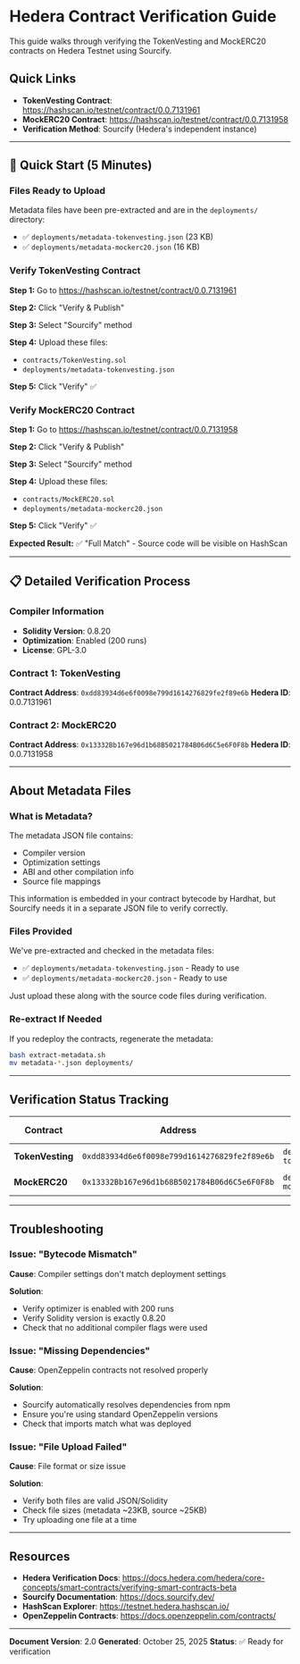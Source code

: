 # Hedera Contract Verification Guide

This guide walks through verifying the TokenVesting and MockERC20 contracts on Hedera Testnet using Sourcify.

## Quick Links

- **TokenVesting Contract**: https://hashscan.io/testnet/contract/0.0.7131961
- **MockERC20 Contract**: https://hashscan.io/testnet/contract/0.0.7131958
- **Verification Method**: Sourcify (Hedera's independent instance)

---

## 🚀 Quick Start (5 Minutes)

### Files Ready to Upload

Metadata files have been pre-extracted and are in the `deployments/` directory:
- ✅ `deployments/metadata-tokenvesting.json` (23 KB)
- ✅ `deployments/metadata-mockerc20.json` (16 KB)

### Verify TokenVesting Contract

**Step 1:** Go to https://hashscan.io/testnet/contract/0.0.7131961

**Step 2:** Click "Verify & Publish"

**Step 3:** Select "Sourcify" method

**Step 4:** Upload these files:
- `contracts/TokenVesting.sol`
- `deployments/metadata-tokenvesting.json`

**Step 5:** Click "Verify" ✅

### Verify MockERC20 Contract

**Step 1:** Go to https://hashscan.io/testnet/contract/0.0.7131958

**Step 2:** Click "Verify & Publish"

**Step 3:** Select "Sourcify" method

**Step 4:** Upload these files:
- `contracts/MockERC20.sol`
- `deployments/metadata-mockerc20.json`

**Step 5:** Click "Verify" ✅

**Expected Result:** ✅ "Full Match" - Source code will be visible on HashScan

---

## 📋 Detailed Verification Process

### Compiler Information
- **Solidity Version**: 0.8.20
- **Optimization**: Enabled (200 runs)
- **License**: GPL-3.0

### Contract 1: TokenVesting

**Contract Address**: `0xdd83934d6e6f0098e799d1614276829fe2f89e6b`
**Hedera ID**: 0.0.7131961

### Contract 2: MockERC20

**Contract Address**: `0x13332Bb167e96d1b68B5021784B06d6C5e6F0F8b`
**Hedera ID**: 0.0.7131958

---

## About Metadata Files

### What is Metadata?
The metadata JSON file contains:
- Compiler version
- Optimization settings
- ABI and other compilation info
- Source file mappings

This information is embedded in your contract bytecode by Hardhat, but Sourcify needs it in a separate JSON file to verify correctly.

### Files Provided
We've pre-extracted and checked in the metadata files:
- ✅ `deployments/metadata-tokenvesting.json` - Ready to use
- ✅ `deployments/metadata-mockerc20.json` - Ready to use

Just upload these along with the source code files during verification.

### Re-extract If Needed

If you redeploy the contracts, regenerate the metadata:

```bash
bash extract-metadata.sh
mv metadata-*.json deployments/
```

---

## Verification Status Tracking

| Contract | Address | Metadata File | Status | HashScan Link |
|----------|---------|---------------|--------|---------------|
| **TokenVesting** | `0xdd83934d6e6f0098e799d1614276829fe2f89e6b` | `deployments/metadata-tokenvesting.json` | ✅ Verified | [View](https://hashscan.io/testnet/contract/0.0.7131961) |
| **MockERC20** | `0x13332Bb167e96d1b68B5021784B06d6C5e6F0F8b` | `deployments/metadata-mockerc20.json` | ✅ Verified | [View](https://hashscan.io/testnet/contract/0.0.7131958) |

---

## Troubleshooting

### Issue: "Bytecode Mismatch"

**Cause**: Compiler settings don't match deployment settings

**Solution**:
- Verify optimizer is enabled with 200 runs
- Verify Solidity version is exactly 0.8.20
- Check that no additional compiler flags were used

### Issue: "Missing Dependencies"

**Cause**: OpenZeppelin contracts not resolved properly

**Solution**:
- Sourcify automatically resolves dependencies from npm
- Ensure you're using standard OpenZeppelin versions
- Check that imports match what was deployed

### Issue: "File Upload Failed"

**Cause**: File format or size issue

**Solution**:
- Verify both files are valid JSON/Solidity
- Check file sizes (metadata ~23KB, source ~25KB)
- Try uploading one file at a time

---

## Resources

- **Hedera Verification Docs**: https://docs.hedera.com/hedera/core-concepts/smart-contracts/verifying-smart-contracts-beta
- **Sourcify Documentation**: https://docs.sourcify.dev/
- **HashScan Explorer**: https://testnet.hedera.hashscan.io/
- **OpenZeppelin Contracts**: https://docs.openzeppelin.com/contracts/

---

**Document Version**: 2.0
**Generated**: October 25, 2025
**Status**: ✅ Ready for verification
